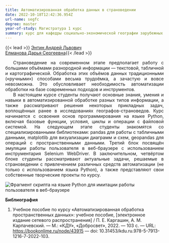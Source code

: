 ```yaml
---
title: Автоматизированная обработка данных в страноведении
date: 2022-10-18T12:42:36.954Z
url-name: segfc
degree: master
year-of-study: Магистратура 1 курс
summary: курс для кафедры социально-экономической географии зарубежных стран
---
```

{{< lead >}} [Энтин Андрей Львович](https://istina.msu.ru/profile/Entin_AL/)  
[Елманова Дарья Сергеевна](https://istina.msu.ru/profile/elmanova/){{< /lead >}}

<div style="text-align: justify; text-indent: 25px;">
Страноведение на современном этапе предполагает работу с большими объёмами разнородной информации — текстовой, табличной и картографической. Обработка этих объёмов данных традиционными («ручными») способами весьма трудоёмка, а зачастую и вовсе невозможна. Это обусловливает необходимость автоматизации обработки на базе современных подходов и инструментов. </div>
<div style="text-align: justify; text-indent: 25px;">
В настоящем курсе студенты получают основные знания, умения и навыки в автоматизированной обработке разных типов информации, а также рассматривают решения некоторых прикладных задач, воплощённых ранее в исследованиях географов-страноведов. Курс начинается с освоения основ программирования на языке Python, включая базовые функции, условия, циклы и операции с файловой системой. На следующем этапе студенты знакомятся со специализированными библиотеками: pandas для работы с табличными данными, matplotlib для визуализации диаграмм и схем, geopandas для операций с пространственными данными. Третий блок посвящён эмуляции работы пользователя в веб-браузере с использованием инструментария Selenium WebDriver. В заключительном, четвёртом блоке студенты рассматривают актуальные задачи, решаемые в страноведении с привлечением различных средств автоматизации (не только с использованием языка Python), а также представляют свои собственные творческие проекты по курсу.</div>

![Фрагмент скрипта на языке Python для имитации работы пользователя в веб-браузере](img/segfc1.png "Фрагмент скрипта на языке Python для имитации работы пользователя в веб-браузере")

**Библиография**

1. Учебное пособие по курсу «Автоматизированная обработка пространственных данных»: учебное пособие, \[электронное издание сетевого распространения] / П. Е. Каргашин, А. М. Карпачевский. — М.: «КДУ», «Добросвет», 2022. — 103 с. — URL: https://bookonlime.ru/node/43915 — doi: 10.31453/kdu.ru.978-5-7913-1216-7-2022-103.